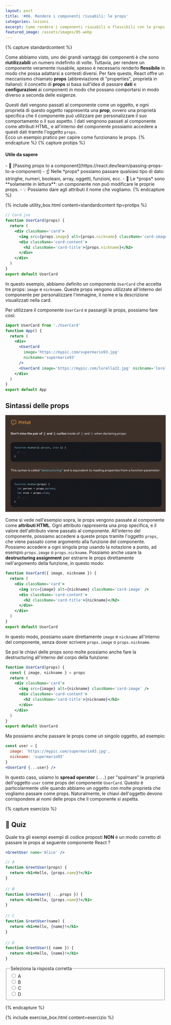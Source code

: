 ```yaml
---
layout: post
title: '#06. Rendere i componenti riusabili: le props'
categories: lezioni
excerpt: Come rendere i componenti riusabili e flessibili con le props
featured_image: /assets/images/05.webp
---
```


{% capture standardcontent %}

Come abbiamo visto, uno dei grandi vantaggi dei componenti è che sono **riutilizzabili** un numero indefinito di volte.
Tuttavia, per rendere un componente veramente riusabile, spesso è necessario renderlo **flessibile** in modo che possa adattarsi a contesti diversi.
Per fare questo, React offre un meccanismo chiamato **props** (abbreviazione di "properties", proprietà in italiano): il concetto di **props** si basa sull'idea di passare **dati** e **configurazioni** ai componenti in modo che possano comportarsi in modo diverso a seconda delle esigenze.

Questi dati vengono passati al componente come un oggetto, e ogni proprietà di questo oggetto rappresenta una **prop**, ovvero una proprietà specifica che il componente può utilizzare per personalizzare il suo comportamento o il suo aspetto.
I dati vengnono passati al componente come attributi HTML, e all'interno del componente possiamo accedere a questi dati tramite l'oggetto `props`.  
Ecco un esempio pratico per capire come funzionano le props.
{% endcapture %}
{% capture protips %}

  <h4>Utile da sapere</h4>
  - 🔗 [Passing props to a component](https://react.dev/learn/passing-props-to-a-component)
  - ☝️ Nelle *props* possiamo passare qualsiasi tipo di dato: stringhe, numeri, booleani, array, oggetti, funzioni, ecc.
  - 🧐 Le *props* sono **solamente in lettura**: un componente non può modificare le proprie props.
  - 💡 Possiamo dare agli attributi il nome che vogliamo.
{% endcapture %}

{% include utility_box.html content=standardcontent tip=protips %}

```jsx
// Card.jsx
function UserCard(props) {
  return (
    <div className='card'>
      <img src={props.image} alt={props.nickname} className='card-image' />
      <div className='card-content'>
        <h2 className='card-title'>{props.nickname}</h2>
      </div>
    </div>
  )
}
export default UserCard
```

In questo esempio, abbiamo definito un componente `UserCard` che accetta tre props: `image` e `nickname`. Queste props vengono utilizzate all'interno del componente per personalizzare l'immagine, il nome e la descrizione visualizzati nella card.

Per utilizzare il componente `UserCard` e passargli le props, possiamo fare così:

```jsx
import UserCard from './UserCard'
function App() {
  return (
    <div>
      <UserCard
        image='https://mypic.com/supermario93.jpg'
        nickname='supermario93'
      />
      <UserCard image='https://mypic.com/lorella22.jpg' nickname='lorella22' />
    </div>
  )
}
export default App
```

## Sintassi delle props

<img class="img-full-width" src="/assets/images/props.png" alt="React Logo" />

Come si vede nell'esempio sopra, le props vengono passate al componente come **attributi HTML**. Ogni attributo rappresenta una prop specifica, e il valore dell'attributo viene passato al componente.
All'interno del componente, possiamo accedere a queste props tramite l'oggetto `props`, che viene passato come argomento alla funzione del componente.
Possiamo accedere a ogni singola prop usando la notazione a punto, ad esempio `props.image` o `props.nickname`.
Possiamo anche usare la **destructuring assignment** per estrarre le props direttamente nell'argomento della funzione, in questo modo:

```jsx
function UserCard({ image, nickname }) {
  return (
    <div className='card'>
      <img src={image} alt={nickname} className='card-image' />
      <div className='card-content'>
        <h2 className='card-title'>{nickname}</h2>
      </div>
    </div>
  )
}
export default UserCard
```

In questo modo, possiamo usare direttamente `image` e `nickname` all'interno del componente, senza dover scrivere `props.image` o `props.nickname`.

Se poi le chiavi delle props sono molte possiamo anche fare la destructuring all'interno del corpo della funzione:

```jsx
function UserCard(props) {
  const { image, nickname } = props
  return (
    <div className='card'>
      <img src={image} alt={nickname} className='card-image' />
      <div className='card-content'>
        <h2 className='card-title'>{nickname}</h2>
      </div>
    </div>
  )
}
export default UserCard
```

Ma possiamo anche passare le props come un singolo oggetto, ad esempio:

```jsx
const user = {
  image: 'https://mypic.com/supermario93.jpg',
  nickname: 'supermario93'
}
<UserCard {...user} />
```

In questo caso, usiamo lo **spread operator** (`...`) per "spalmare" le proprietà dell'oggetto `user` come props del componente `UserCard`. Questo è particolarmente utile quando abbiamo un oggetto con molte proprietà che vogliamo passare come props. Naturalmente, le chiavi dell'oggetto devono corrispondere ai nomi delle props che il componente si aspetta.

{% capture esercizio %}

## 📝 Quiz

Quale tra gli esempi esempi di codice proposti **NON** è un modo corretto di passare le props al seguente componente React ?

```jsx
<GreetUser name='Alice' />
```

```jsx
// A
function GreetUser(props) {
  return <h1>Hello, {props.name}!</h1>
}

// B
function GreetUser({ ...props }) {
  return <h1>Hello, {props.name}!</h1>
}

// C
function GreetUser(name) {
  return <h1>Hello, {name}!</h1>
}

// D
function GreetUser({ name }) {
  return <h1>Hello, {name}!</h1>
}
```

<fieldset id="quiz01"> 
<legend>Seleziona la risposta corretta</legend>
  <div>
    <input type="radio" id="a" name="quiz" value="a"  />
    <label for="a">A</label>
  </div>

  <div>
    <input type="radio" id="b" name="quiz" value="b" />
    <label for="b">B</label>
  </div>
  <div>
    <input type="radio" id="c" name="quiz" value="c" />
    <label for="c">C</label>
  </div>
  <div>
    <input type="radio" id="d" name="quiz" value="d" />
    <label for="d">D</label>
  </div>
<div class="result"></div>
</fieldset>

{% endcapture %}

{% include exercise_box.html content=esercizio %}
